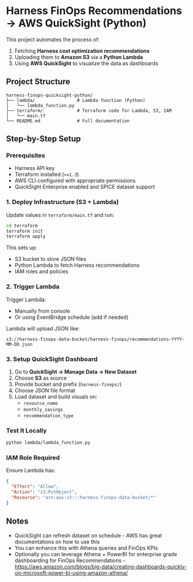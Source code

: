 # Harness FinOps Recommendations → AWS QuickSight (Python)

This project automates the process of:
1. Fetching **Harness cost optimization recommendations**
2. Uploading them to **Amazon S3** via a **Python Lambda**
3. Using **AWS QuickSight** to visualize the data as dashboards

## Project Structure

```
harness-finops-quicksight-python/
├── lambda/                # Lambda function (Python)
│   └── lambda_function.py
├── terraform/             # Terraform code for Lambda, S3, IAM
│   └── main.tf
└── README.md              # Full documentation
```

## Step-by-Step Setup

### Prerequisites

- Harness API key
- Terraform installed (`>=1.3`)
- AWS CLI configured with appropriate permissions
- QuickSight Enterprise enabled and SPICE dataset support

### 1. Deploy Infrastructure (S3 + Lambda)

Update values in `terraform/main.tf` and run:

```bash
cd terraform
terraform init
terraform apply
```

This sets up:
- S3 bucket to store JSON files
- Python Lambda to fetch Harness recommendations
- IAM roles and policies

### 2. Trigger Lambda

Trigger Lambda:
- Manually from console
- Or using EventBridge schedule (add if needed)

Lambda will upload JSON like:
```
s3://harness-finops-data-bucket/harness-finops/recommendations-YYYY-MM-DD.json
```

### 3. Setup QuickSight Dashboard

1. Go to **QuickSight → Manage Data → New Dataset**
2. Choose **S3** as source
3. Provide bucket and prefix (`harness-finops/`)
4. Choose JSON file format
5. Load dataset and build visuals on:
   - `resource_name`
   - `monthly_savings`
   - `recommendation_type`

### Test It Locally

```bash
python lambda/lambda_function.py
```

### IAM Role Required

Ensure Lambda has:

```json
{
  "Effect": "Allow",
  "Action": "s3:PutObject",
  "Resource": "arn:aws:s3:::harness-finops-data-bucket/*"
}
```

## Notes

- QuickSight can refresh dataset on schedule - AWS has great documentations on how to use this
- You can enhance this with Athena queries and FinOps KPIs
- Optionally you can leverage Athena + PowerBI for enterprise grade dashboarding for FinOps Recommendations - https://aws.amazon.com/blogs/big-data/creating-dashboards-quickly-on-microsoft-power-bi-using-amazon-athena/ 